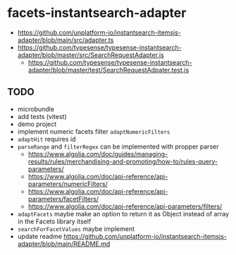 # facets-instantsearch-adapter

- https://github.com/unplatform-io/instantsearch-itemsjs-adapter/blob/main/src/adapter.ts
- https://github.com/typesense/typesense-instantsearch-adapter/blob/master/src/SearchRequestAdapter.js
  - https://github.com/typesense/typesense-instantsearch-adapter/blob/master/test/SearchRequestAdpater.test.js

## TODO

- microbundle
- add tests (vitest)
- demo project
- implement numeric facets filter `adaptNumericFilters`
- `adaptHit` requires id
- `parseRange` and `filterRegex` can be implemented with propper parser
  - https://www.algolia.com/doc/guides/managing-results/rules/merchandising-and-promoting/how-to/rules-query-parameters/
  - https://www.algolia.com/doc/api-reference/api-parameters/numericFilters/
  - https://www.algolia.com/doc/api-reference/api-parameters/facetFilters/
  - https://www.algolia.com/doc/api-reference/api-parameters/filters/
- `adaptFacets` maybe make an option to return it as Object instead of array in the Facets library itself
- `searchForFacetValues` maybe implement
- update readme https://github.com/unplatform-io/instantsearch-itemsjs-adapter/blob/main/README.md
